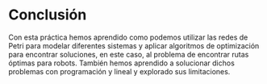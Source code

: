 # Conclusión

Con esta práctica hemos aprendido como podemos utilizar las redes de Petri para modelar diferentes sistemas y aplicar algoritmos de optimización para encontrar soluciones, en este caso, al problema de encontrar rutas óptimas para robots. También hemos aprendido a solucionar dichos problemas con programación y lineal y explorado sus limitaciones.